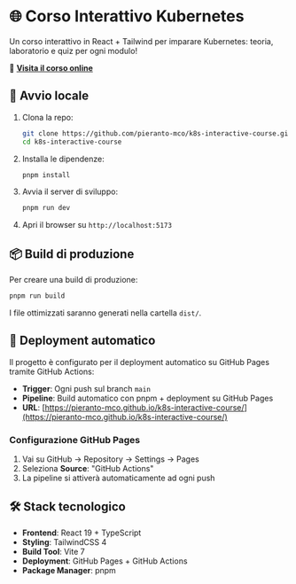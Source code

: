 # 🌐 Corso Interattivo Kubernetes

Un corso interattivo in React + Tailwind per imparare Kubernetes: teoria, laboratorio e quiz per ogni modulo!

🔗 **[Visita il corso online](https://pieranto-mco.github.io/k8s-interactive-course/)**

## 🚀 Avvio locale

1. Clona la repo:

   ```bash
   git clone https://github.com/pieranto-mco/k8s-interactive-course.git
   cd k8s-interactive-course
   ```

2. Installa le dipendenze:

   ```bash
   pnpm install
   ```

3. Avvia il server di sviluppo:

   ```bash
   pnpm run dev
   ```

4. Apri il browser su `http://localhost:5173`

## 📦 Build di produzione

Per creare una build di produzione:

```bash
pnpm run build
```

I file ottimizzati saranno generati nella cartella `dist/`.

## 🚀 Deployment automatico

Il progetto è configurato per il deployment automatico su GitHub Pages tramite GitHub Actions:

- **Trigger**: Ogni push sul branch `main`
- **Pipeline**: Build automatico con pnpm + deployment su GitHub Pages
- **URL**: [https://pieranto-mco.github.io/k8s-interactive-course/](https://pieranto-mco.github.io/k8s-interactive-course/)

### Configurazione GitHub Pages

1. Vai su GitHub → Repository → Settings → Pages
2. Seleziona **Source**: "GitHub Actions"
3. La pipeline si attiverà automaticamente ad ogni push

## 🛠️ Stack tecnologico

- **Frontend**: React 19 + TypeScript
- **Styling**: TailwindCSS 4
- **Build Tool**: Vite 7
- **Deployment**: GitHub Pages + GitHub Actions
- **Package Manager**: pnpm
